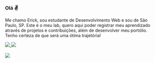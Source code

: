 ### Olá ✌️

Me chamo Erick, sou estudante de Desenvolvimento Web e sou de São Paulo, SP. Este é o meu lab, quero aqui poder registrar meu aprendizado através de projetos e contribuições, além de desenvolver meu portólio. Tenho certeza de que será uma ótima trajetória!

<div>
  <a href="https://www.linkedin.com/in/erickalmeida86/" target="_blank">
    <img src="https://img.shields.io/badge/LinkedIn-0077B5?style=for-the-badge&logo=linkedin&logoColor=white">
  </a>
  <a href="https://www.instagram.com/almeidae71" target="_blank">
    <img src="https://img.shields.io/badge/Instagram-E4405F?style=for-the-badge&logo=instagram&logoColor=white">
  </a>
</div>
<br>
<div>
  <a href="https://github.com/otonalmeidas">
  <img src="https://github-readme-stats.vercel.app/api/top-langs/?username=erickalmeida86&layout=compact&langs_count=7&theme=dark"/>
</div>
